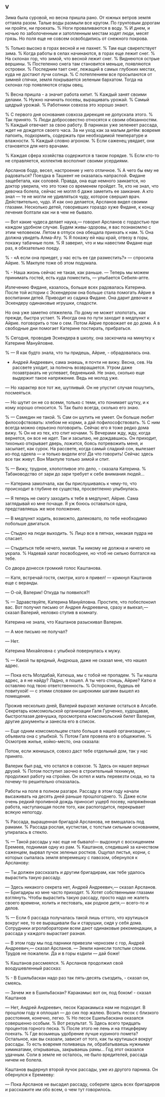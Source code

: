 ### V

Зима была суровой, но весна пришла рано.
От южных ветров земля оттаяла разом.
Талые воды размыли все кругом.
По грунтовым дорогам ни пройти, ни проехать.
% Ноги проваливаются в воду.
% И днем, и ночью по заболоченным и затопленным местам ходят люди, месят грязь.
Но поля еще не совсем освободились от снежного покрова.

% Только высоко в горах весной и не пахнет.
% Там еще свирепствует зима.
% Когда работы в селах начинаются, в горах еще лежит снег.
% На склонах гор, что зимой, что весной лежит снег.
% Виднеются острые вершины.
% Постепенно снега там становится меньше, появляются островки.
% Последним тает снег, лежащий в самых глубоких местах, куда не достают лучи солнца.
% С потеплением все просыпаются от зимней спячки, земля покрывается зеленым бархатом.
Тогда на склонах гор появляются отары овец.

% Весна пришла - а значит работа кипит.
% Каждый занят своими делами.
% Нужно начинать посевы, выращивать урожай.
% Самый щедрый урожай.
% Работники совхоза это хорошо знают.

% С первого дня основания совхоза дирекция не допускала этого.
% Так принято.
% Люди добросовестно относятся к своим обязанностям.
% Каждый отвечает за свою работу.
В парниках уже зеленеет рассада, ждет не дождется своего часа.
За ни уход как за малым дитём: вовремя папоить, подкормить, содержать при необходимой температуре и влажности.
% Каждый словно агроном.
% Если саженец увядает, они становятся для него врачами.

% Каждая сфера хозяйства содержится в таком порядке.
% Если кто-то не справляется, коллектив восполнит своими усердиями.

Арсланов бодр, весел, настроение у него отличное.
% А чего бы ему не радоваться?
Поездка в Ташкент не оказалась напраспой.
Фидане защебетала, как соловей.
Правда, она еще немного заикается, но доктор уверила, что это тоже со временем пройдет.
Те, кто не знал, что девочка болела, сейчас не моглп б даже заметить ее заикание.
А кто знал — те не могли не удивляться чуду, которое свершил врач.
Действительно, чудо.
И как оно делается, Арсланов видел своими глазами.
Несколько детей, говоривших гораздо хуже Фидане, к концу лечения болтали как ни в чем не бывало.

— Вот какие чудеса делает наука,— говорил Арсланов с гордостью при каждом удобном случае.
Будем живы-здоровы, я вас познакомлю с этим человеком.
Летом в отпуск она обещала приехать к нам.
% Она должна увидеть Алма-Ату.
% Я покажу ей наш край, отвезу в горы, покажу табачные поля.
% Я заверил, что и мы навестим Фидане еще раз, я обязательно поеду.

% - «А если она приедет, у нас есть ее где разместить?» — спросила Айрие.
% Макпуле тоже об этом подумала.

% - Наша жизнь сейчас не такая, как раньше.
— Теперь мы можем принимать гостей, есть куда поместить, — улыбается Себиля-апте.

Излечению Фидане, казалось, больше всех радовалась Катерина.
После той истории с Эскендером она больше стала помогать Айрие в воспитании детей.
Приводит из садика Фидане.
Она дарит девочке и Эскендеру одинаковые игрушки, сладости.

Но она уже заметно отяжелела.
По дому не может хлопотать, как прежде, быстра устает.
% Иногда она по пути заходит в медпункт к Айрие.
поговорить о том о сем.
Потом Айрие провожает ее до дома.
А в свободные дни помогает Катерине постирать, прибраться.

% Сегодня, проводив Эскендера в школу, она заскочила на минутку к Катерине Мануйловне.

% — Я как будто знала, что ты придешь, Айрие, - обрадовалась она.
- Андрей Андреевич, сама знаешь, я почти не вижу.
Весна, сев.
На рассвете уходит, за полночь возвращается.
Утром даже позавтракать не успевает, бедненький.
Не знаю, сколько еще выдержит такое напряжение.
Ведь не молод уже.

— Но характер все тот же, шутливый.
Он не упустит случая пошутить, посмеяться.

— Но шутит он не со всеми, только с теми, кто понимает шутку, и к кому хорошо относится.
% Так было всегда, сколько его знаю.

% — Самедин не такой.
% Сам он шутить не умеет.
Он больше любит философствовать: хлебом не корми, а дай пофилософствовать.
% С ним всегда можно серьезно поговорить.
Сейчас его я тоже редко дома вижу.
% Он не из тех, кто спит ночами.
% Вечерами жду, жду, когда вернется, он все не идет.
Так и засыпаю, не дождавшись.
Он приходит, тихонько открывает дверь, ложится, боясь потревожить меня, и засыпает, как сурок.
На рассвете, когда самый сладкий сон, вылезает из-под одеяла — и только видели его!
Да что говорить!
Сейчас здесь все так живут.
Вон Макпуле только зимой и спит.

% — Вижу, трудное, хлопотливое это дело, - сказала Катерина.
% Табаководство от зари до зари требует к себе внимания людей...

— Катерина замолчала, как бы прислушиваясь к чему-то, что происходит в глубине ее существа, просветленно улыбнулась.

— Я теперь не смогу заходить к тебе в медпункт, Айрие.
Сама заглядывай ко мне почаще.
Я уж боюсь оставаться одна, представляешь же мое положение.

— В медпункт ходить, возможпо, далековато, по тебе необходимо побольше двигаться.

— Стыдно на люди выходить.
% Лицо все в пятнах, никакая пудра не спасает.

— Стыдиться тебе нечего, милая.
Ты никому не должна и ничего не украла.
% Надевай халат посвободнее, но чтоб не сильно болтался на тебе.

Со двора донесся громкий голос Каштанова.



— Катя, встречай гостя, смотри, кого я привел! — крикнул Каштанов еще с веранды.

— О-ой, Валерик!
Откуда ты появился?!

% — Здравствуйте, Катерина Мануйловна.
Простите, что побеспокоил вас.
Вот получил письмо от Андрея Андреевича, сразу и выехал,— сказал Валерий, неловко ступив в комнату.

Катерина не знала, что Каштанов разыскивал Валерия.

— А мое письмо не получал?

— Нет.

Катерина Михайловна с улыбкой повернулась к мужу.

% — Какой ты вредный, Андрюша, даже не сказал мне, что нашел адрес.

— Пока есть Молдабай, Катюша, мы с тобой не пропадем.
% Ты нашла адрес, а я не найду?
Ладно, я пошел.
А ты чего стоишь, Айрие?
Катю я оставляю под твою ответственность.
% Осторожно, будешь её повитухой! — с этими словами он широкими шагами вышел из помещения.

Прожив несколько дней, Валерий выразил желание остаться в Алсабе.
Секретарь комсомольской организации Галя Гурченко, худощавая, быстроглазая девчушка, просмотрела комсомольский билет Валерия, другие документы и занесла его в список.

— Еще одним комсомольцем стало больше в нашей организации,— объявила она с улыбкой.
% Потом Галя провела его в общежитие.
% Осмотрев жилье, койко-место, она сказала:

Потом, если женишься, совхоз даст тебе отдельный дом, так у нас принято.

Валерик был рад, что остался в совхозе.
% Здесь он нашел верных друзей.
% Потом поступил заочно в строительный техникум, продолжил работу на стройке.
Он хотел и мать перевезти сюда, но та почему-то решительно отказалась.

Работы на поле в полном разгаре.
Рассаду в этом году начали высаживать на десять дней раньше прошлогоднего.
% Даже если очень редкий проливной дождь приносит ущерб посеву, напряжённая работа, наступающая после того, как распогодится, перекрывает всякую непогоду.

% Рассада, выращенная бригадой Арсланова, не вмещалась под рамами.
% Рассада рослая, кустистая, с толстым сильным основанием, упиралась в стекло.

% — Такой рассады у нас еще не бывало!— выдохнул с восхищением Еремеев, поднимая одну из рам.
% Каштанов, следивший за качеством саженцем, вырвал пучок зеленых ростков.
Ощупал листья, корни, с которых сыпалась земля вперемешку с павозом, обернулся к Арсланову:

— Ты должен рассказать и другим бригадирам, как тебе удалось вырастить такую рассаду.

— Здесь никакого секрета нет, Андрей Андреевич,— сказал Арсланов.
— Бригадиры ко мне часто приходят.
% Хотят собственными глазами взглянуть.
Чтобы вырастить такую рассаду, просто надо не жалеть своего времени, холить и пестовать, как родное дитя,— всего-то и делов.

% — Если б рассада получалась такой лишь оттого, что крутишься вокруг нее, то ее выращивали бы и старушки, сидя у себя дома.
Сотрудники агролаборатории всем дают одинаковые рекомендации, а рассада у каждого вырастает разная.

— В этом году мы под парники привезли чернозем с гор, Андрей Андреевич,— сказал Арсланов.
— Земли нанесли толстым слоем.
Трудов не пожалели.
Да и в горы ездили — дай боже!

% Каштанов рассмеялся.
% Арсланов продолжил свой воодушевленный рассказ:

% - В Ешильбаскан надо раз так пять-десять съездить, - сказал он, смеясь.

— Зачем же в Ешильбаскан?
Каракамыс вот он, под боком! - сказал Каштанов

— Нет, Андрей Андреевич, песок Каракамыса нам не подходит.
В прошлом году я оплошал — до сих пор жалею.
Возить песок с близкого расстояния, конечно, легко.
% Но песок Ешильбаскана оказался совершенно особым.
% Вот результат.
% Здесь всего тридцать процентов горного песка.
% После этого не лень и на птицеферму поехать.
% Где возьмешь удобрение лучше куриного помета?
Остальное, как вы сказали, зависит от того, как ты крутишься вокруг рассады.
То есть вовремя поливаешь ли, обрабатываешь нужными химикатами, открываешь, закрываешь рамы...
Год этот оказался удачным.
Соли в земле не осталось, не было вредителей, рассада ничем не болела.

Каштанов выдернул второй лучок рассады, уже из другого парника.
Он обернулся к Еремееву:

— Пока Арсланов не высадил рассаду, соберите здесь всех бригадиров и расскажите им обо всем, о чем тут говорилось.